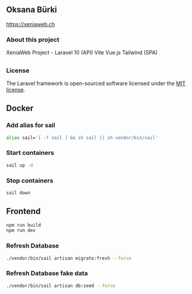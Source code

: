 ## Oksana Bürki

<https://xeniaweb.ch>

### About this project

XeniaWeb Project - Laravel 10 (API) Vite Vue.js Tailwind (SPA)
##

### License

The Laravel framework is open-sourced software licensed under the [MIT license](https://opensource.org/licenses/MIT).

## Docker
### Add alias for sail 
```sh
alias sail='[ -f sail ] && sh sail || sh vendor/bin/sail'
```

### Start containers
```sh
sail up -d
```

### Stop containers
```sh
sail down
```

## Frontend
```sh
npm run build
npm run dev
```

### Refresh Database
```sh
./vendor/bin/sail artisan migrate:fresh --force
```
### Refresh Database fake data
```sh
./vendor/bin/sail artisan db:seed --force
```
